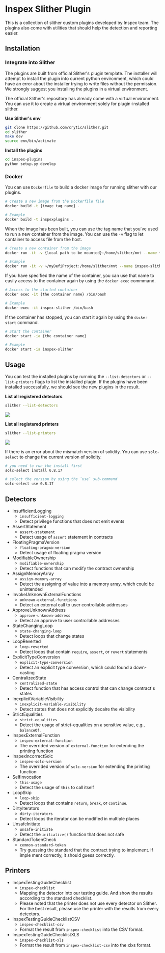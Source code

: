 # Inspex Slither Plugin

This is a collection of slither custom plugins developed by Inspex team. The plugins also come with utilities that should help the detection and reporting easier.

## Installation

### Integrate into Slither

The plugins are built from official Slither's plugin template. The installer will attempt to install the plugin into current python environment, which could have an error about the installer trying to write files without the permission. We strongly suggest you installing the plugins in a virtual environment. 

The official Slither's repository has already come with a virtual environment. You can use it to create a virtual environment solely for plugin-installed slither.

**Use Slither's env**
```bash
git clone https://github.com/crytic/slither.git
cd slither
make dev
source env/bin/activate
```

**Install the plugins**
```bash
cd inspex-plugins
python setup.py develop
```

### Docker

You can use `Dockerfile` to build a docker image for running slither with our plugins. 

```bash
# Create a new image from the Dockerfile file
docker build -t {image tag name} .

# Example
docker build -t inspexplugins .
```

When the image has been built, you can use the tag name that you've used to run a new container from the image. You can use the `-v` flag to let container to access file from the host. 

```bash
# Create a new container from the image
docker run -it -v {local path to be mounted}:/home/slither/mnt --name {new name of the container} {tag name of the image}

# Example
docker run -it -v ~/myDefiProject:/home/slither/mnt --name inspex-slither inspexplugins
```

If you have specified the name of the container, you can use that name to easily access to the container again by using the `docker exec` commmand.

```bash
# Access to the started container
docker exec -it {the container name} /bin/bash

# Example
docker exec -it inspex-slither /bin/bash
```

If the container has stopped, you can start it again by using the `docker start` command.
```bash
# Start the container
docker start -ia {the container name}

# Example
docker start -ia inspex-slither
```

## Usage

You can test the installed plugins by rurnning the `--list-detectors` or `--list-printers` flags to list the installed plugin. If the plugins have been installed successfully, we should see the new plugins in the result.

**List all registered detectors**
```bash
slither --list-detectors
```

![](https://s3-ap-northeast-1.amazonaws.com/inspex-hackmd-ee/uploads/upload_5508a23ba6db494d7961f68c591b5281.png)

**List all registered printers**
```bash
slither --list-printers
```

![](https://s3-ap-northeast-1.amazonaws.com/inspex-hackmd-ee/uploads/upload_8fe80b8d67d73664ac87fa96858e07ed.png)

If there is an error about the mismatch version of solidity. You can use `solc-select` to change the current version of solidity.

```bash
# you need to run the install first
solc-select install 0.8.17

# select the version by using the `use` sub-command 
solc-select use 0.8.17
```

## Detectors


- InsufficientLogging
    - `insufficient-logging`
    - Detect privilege functions that does not emit events 
- AssertStatement
    - `assert-statement`
    - Detect usage of `assert` statement in contracts
- FloatingPragmaVersion
    - `floating-pragma-version`
    - Detect usage of floating pragma version
- ModifiableOwnership
    - `modifiable-ownership`
    - Detect functions that can modify the contract ownership
- AssignMemoryArray
    - `assign-memory-array`
    - Detect the assigning of value into a memory array, which could be unintended
- InvokeUnknownExternalFunctions
    - `unknown-external-functions`
    - Detect an external call to user controllable addresses
- ApproveUnknownAddress
    - `approve-unknown-address`
    - Detect an approve to user controllable addresses
- StateChangingLoop
    - `state-changing-loop`
    - Detect loops that change states
- LoopReverted
    - `loop-reverted`
    - Detect loops that contain `require`, `assert`, or `revert` statements
- ExplicitTypeConversion
    - `explicit-type-conversion`
    - Detect an explicit type conversion, which could found a down-casting
- CentralizedState
    - `centralized-state`
    - Detect function that has access control that can change contract's states
- InexplicitVariableVisibility
    - `inexplicit-variable-visibility`
    - Detect states that does not explicitly decalre the visibility
- StrictEqualities
    - `strict-equalities`
    - Detect the usage of strict-equalities on a sensitive value, e.g., `balanceOf`.
- InspexExternalFunction
    - `inspex-external-function`
    - The overrided version of `external-function` for extending the printing function
- InspexIncorrectSolc
    - `inspex-solc-version`
    - The overrided version of `solc-version` for extending the printing function
- SelfInvocation
    - `this-usage`
    - Detect the usage of `this` to call itself
- LoopSkip
    - `loop-skip`
    - Detect loops that contains `return`, `break`, or `continue`.
- DirtyIterators
    - `dirty-iterators`
    - Detect loops the iterator can be modified in multiple places
- UnsafeInitiate
    - `unsafe-initiate`
    - Detect the `initialize()` function that does not safe 
- StandardTokenCheck
    - `common-standard-token`
    - Try guessing the standard that the contract trying to implement. If imple ment correctly, it should guess correctly.

## Printers

- InspexTestingGuideChecklist
    - `inspex-checklist`
    - Mapping the detector into our testing guide. And show the results according to the standard checklist.
    - Please noted that the printer does not use every detector on Slither. For the best result, please use the printer with the results from every detectors.
- InspexTestingGuideChecklistCSV
    - `inspex-checklist-csv`
    - Format the result from `inspex-checklist` into the CSV format.
- InspexTestingGuideChecklistXLS
    - `inspex-checklist-xls`
    - Format the result from `inspex-checklist-csv` into the xlxs format.